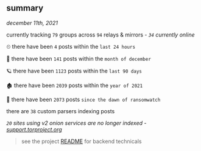 
## summary
_december 11th, 2021_

currently tracking `79` groups across `94` relays & mirrors - _`34` currently online_

⏲ there have been `4` posts within the `last 24 hours`

🦈 there have been `141` posts within the `month of december`

🪐 there have been `1123` posts within the `last 90 days`

🏚 there have been `2039` posts within the `year of 2021`

🦕 there have been `2073` posts `since the dawn of ransomwatch`

there are `38` custom parsers indexing posts

_`20` sites using v2 onion services are no longer indexed - [support.torproject.org](https://support.torproject.org/onionservices/v2-deprecation/)_

> see the project [README](https://github.com/thetanz/ransomwatch#ransomwatch--) for backend technicals
